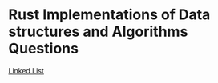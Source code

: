 # Rust Implementations of Data structures and Algorithms Questions
[Linked List](https://github.com/cerebrium/rust_ds_algo/tree/main/linkedLists)
